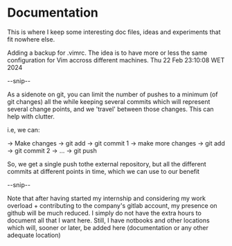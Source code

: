 # Documentation
This is where I keep some interesting doc files, ideas and experiments that fit nowhere else.
 
Adding a backup for .vimrc. The idea is to have more or less the same configuration for Vim accross different machines.
Thu 22 Feb 23:10:08 WET 2024

--snip--

As a sidenote on git, you can limit the number of pushes to a minimum (of git changes) all the while keeping several commits which will represent several change points, and we 'travel' between those changes.
This can help with clutter.

i.e, we can:

-> Make changes
-> git add
-> git commit 1
-> make more changes
-> git add
-> git commit 2
-> ...
-> git push

So, we get a single push tothe external repository, but all the different commits at different points in time, which we can use to our benefit

--snip--

Note that after having started my internship and considering my work overload + contributing to the company's gitlab account, my presence on github will be much reduced.
I simply do not have the extra hours to document all that I want here.
Still, I have notbooks and other locations which will, sooner or later, be added here (documentation or any other adequate location)
